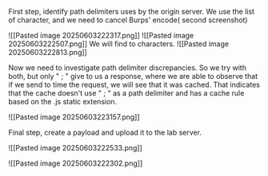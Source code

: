 First step, identify path delimiters uses by the origin server. We use the list of character, and we need to cancel Burps' encode( second screenshot)

![[Pasted image 20250603222317.png]]
![[Pasted image 20250603222507.png]]
We will find to characters. 
![[Pasted image 20250603222813.png]]

Now we need to investigate path delimiter discrepancies. So we try with both, but only " ; " give to us a response, where we are able to observe that if we send to time the request, we will see that it was cached. That indicates that the cache doesn't use " ; " as a path delimiter and has a cache rule based on the .js static extension. 

![[Pasted image 20250603223157.png]]

Final step, create a payload and upload it to the lab server.

![[Pasted image 20250603222533.png]]
<script>document.location="https://0a120016037c13b68200973100a10049.web-security-academy.net/my-account;wcd.js"</script>


![[Pasted image 20250603222302.png]]

